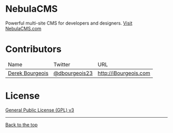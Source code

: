 NebulaCMS
=========

Powerful multi-site CMS for developers and designers.
<a href="http://nebulacms.com" target="_blank">Visit NebulaCMS.com</a>




Contributors
============

<table>
<thead>
  <tr>
    <td>
      Name
    </td>
    <td>
      Twitter
    </td>
    <td>
      URL
    </td>
  </tr>
</thead>
<tbody>
  <tr>
    <td>
      <a href="http://github.com/ibourgeois" target="_blank">Derek Bourgeois</a>
    </td>
    <td>
      <a href="http://twitter.com/dbourgeois23" target="_blank">@dbourgeois23</a>
    </td>
    <td>
      <a href="http://ibourgeois.com" target="_blank">http://iBourgeois.com</a>
    </td>
  </tr>
</tbody>
</table>




License
=======

<a href="https://github.com/ibourgeois/NebulaCMS/blob/master/license.txt">General Public License (GPL) v3</a>



<hr />
<a href="#nebulacms">Back to the top</a>
